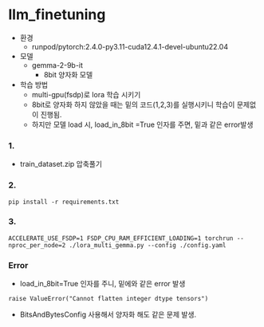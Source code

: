 # llm_finetuning

- 환경
  - runpod/pytorch:2.4.0-py3.11-cuda12.4.1-devel-ubuntu22.04
- 모델 
  - gemma-2-9b-it
    - 8bit 양자화 모델
- 학습 방법
  - multi-gpu(fsdp)로 lora 학습 시키기
  - 8bit로 양자화 하지 않았을 때는 밑의 코드(1,2,3)를 실행시키니 학습이 문제없이 진행됨.
  - 하지만 모델 load 시, load_in_8bit =True 인자를 주면, 밑과 같은 error발생 

### 1.
- train_dataset.zip 압축풀기 
### 2.
```
pip install -r requirements.txt
```

### 3.
```
ACCELERATE_USE_FSDP=1 FSDP_CPU_RAM_EFFICIENT_LOADING=1 torchrun --nproc_per_node=2 ./lora_multi_gemma.py --config ./config.yaml
```

### Error
- load_in_8bit=True 인자를 주니, 밑에와 같은 error 발생
```
raise ValueError("Cannot flatten integer dtype tensors")
```

- BitsAndBytesConfig 사용해서 양자화 해도 같은 문제 발생. 

